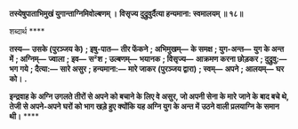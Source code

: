 **तस्येषुपाताभिमुखं युगान्ताग्निमिवोल्बणम् ।** **विसृज्य दुद्रुवुर्दैत्या हन्यमाना: स्वमालयम् ॥ १८॥** 

शब्दार्थ **** 

**तस्य—** **उसके (पुरञ्जय के)** **; इषु-पात—** **तीर फेंकने** **; अभिमुखम्—** **के समक्ष** **; युग-अन्त—** **युग के अन्त में** **; अग्निम्—** **ज्वाला** **; इव—** **स²श** **; उल्बणम्—** **भयानक** **; विसृज्य—** **आक्रमण करना छोड़कर** **; दुद्रुवु:—** **भग गये** **; दैत्या:—** **सारे असुर** **; हन्यमाना:—** **मारे जाकर** **(पुरञ्जय द्वारा)** **; स्वम्—** **अपने** **; आलयम्—** **घर को।** **.** 

**इन्द्रवाह के अग्नि उगलते तीरों से अपने को बचाने के लिए वे असुर, जो अपनी सेना के मारे** **जाने के बाद बचे थे, तेजी से अपने-अपने घरों को भाग खड़े हुए क्योंकि यह अग्नि युग के अन्त में** **उठने वाली प्रलयाग्नि के समान थी।** **** 